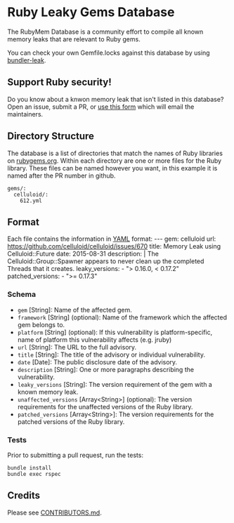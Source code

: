 # Ruby Leaky Gems Database

The RubyMem Database is a community effort to compile all known memory leaks that are relevant to Ruby gems.

You can check your own Gemfile.locks against this database by using [bundler-leak](https://github.com/rubymem/bundler-leak).

## Support Ruby security!

Do you know about a knwon memory leak that isn't listed in this database? Open an issue, submit a PR, or [use this form](https://rubymem.com/advisories/new) which will email the maintainers.

## Directory Structure

The database is a list of directories that match the names of Ruby libraries on
[rubygems.org]. Within each directory are one or more files
for the Ruby library. These files can be named however you want, in this example it is named after the PR number in github.

    gems/:
      celluloid/:
        612.yml


## Format

Each file contains the information in [YAML] format:
    ---
    gem: celluloid
    url: https://github.com/celluloid/celluloid/issues/670
    title: Memory Leak using Celluloid::Future
    date: 2015-08-31
    description: |
      The Celluloid::Group::Spawner appears to never clean up the completed Threads
      that it creates.
    leaky_versions:
      - "> 0.16.0, < 0.17.2"
    patched_versions:
      - ">= 0.17.3"

### Schema

* `gem` \[String\]: Name of the affected gem.
* `framework` \[String\] (optional): Name of the framework which the affected
  gem belongs to.
* `platform` \[String\] (optional): If this vulnerability is platform-specific, name of platform this vulnerability affects (e.g. jruby)
* `url` \[String\]: The URL to the full advisory.
* `title` \[String\]: The title of the advisory or individual vulnerability.
* `date` \[Date\]: The public disclosure date of the advisory.
* `description` \[String\]: One or more paragraphs describing the vulnerability.
* `leaky_versions` \[String\]: The version requirement of the gem with a known memory leak.
* `unaffected_versions` \[Array\<String\>\] (optional): The version requirements for the
  unaffected versions of the Ruby library.
* `patched_versions` \[Array\<String\>\]: The version requirements for the
  patched versions of the Ruby library.

### Tests
Prior to submitting a pull request, run the tests:

```
bundle install
bundle exec rspec
```

## Credits

Please see [CONTRIBUTORS.md].

[rubygems.org]: https://rubygems.org/
[YAML]: http://www.yaml.org/
[CONTRIBUTORS.md]: https://github.com/rubymem/ruby-mem-advisory-db/blob/master/CONTRIBUTORS.md
